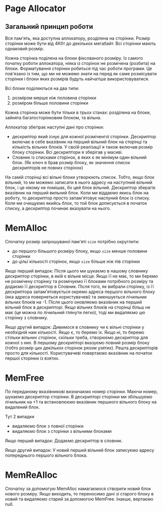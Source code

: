 ﻿# Page Allocator

## Загальний принцип роботи

Вся пам'ять, яка доступна аллокатору, розділена на сторінки. Розмір сторінки може бути від 4Кбт до декількох мегабайт. Всі сторінки мають однаковий розмір.

Кожна сторінка поділена на блоки фіксованого розміру. Із самого початку роботи аллокатора, ніяка із сторінок не розмічена (розбита) на блоки. Форматування сторінки робиться під час роботи програми. Це пов'язано із тим, що ми не можемо знати на перед як саме розмісувати сторінки і блоки яких розмірів будуть найчатіше використовуватися.

Всі блоки поділяються на два типи:
1. розміром мерше ніж половина сторінки
2. розміром більше половини сторінки

Кожна сторінка може бути тільки в трьох станах: розділена на блоки, зайнята багатосторінковим блоком, та вільна.

Аллокатор збегірає наступні дані про сторінки:
* дескриптор який існує для кожної розміченгої сторінки. Дескриптор включає в себе вказівник на перший вільний блок на сторінці та кількість вільних блоків. У своїй реалізації я також включав розмір блоку сторінки. Всі дескриптори я зберігав у масиві.
* Словник із списками сторінок, в яких є як мінімум один вільний блок. (Як ключ я брав розмір блоку, як значення список дескрипторів не повних сторінок)

На самій сторінці всі вільні блоки утворюють список. Тобто, якщо блок вільний, то ми можемо записати в нього адресу на наступний вільний блок, і це нікому не помішає, бо цей блок вільний. Дескриптор зберагіє вказівник на перший вильний блок. Коли ми віддаємо якись блок на роботу, то дескриптор просто запам'ятовує наспуний блок із списку. Коли ми очищуємо якийсь блок, то той блок дописується в початок списку, а дескриптор починає вказувати на нього.

# MemAlloc

Спочатку розмір запрошуваної пам'яті `size` потрібно округлити:
* до першого більшого розміру блоку, якщо `size` менше половини сторінки
* до цільї кількості сторінок, якщо `size` більше ніж пів сторінки

Якщо перший випадок:
Після цього ми шукаємо в нашому словнику дескриптор сторінки, в якій є вільне місце. Якщо її не має, то ми беремо не розмічену сторінку та розмічуємо її блоками потрібного розміру та додаємо її дескриптор в Словник. Після того, як вибрали сторінку, із її дескриптора запам'ятовується окремо адреса першого вільного блоку (яка адреса повернеться користувачеві) та зменшується лічильник вільних блоків на -1. Після цього оновляємо вказівник на перший вільний блок в дескрипторі. Якщо вільних блоків на сторінці більш не має (це можна по лічильний глянути легко), тоді ми видаляємо цю сторінку з словнику.

Якщо другий випадок:
Дивимося в словнику чи є вільні сторінки у необхідній нам кількості. Якщо є, то беремо їх. Якщо ні, то беремо стільки вільних сторінок, скільки треба, створюємо дескриптор для кожної з них. В першому дескрипторі вказуємо повний розмір блоку (тобто розмір цих декількох сторінок рязом узятих). Решта дескрипторів просто для кількості. Користувачеві повертаємо вказівник на початок першої сторінки із взятих.

# MemFree

По переданому вказівникові визначаємо номер сторінки. Маючи номер, шукаємо дескриптор сторінки. В дескрипторі сторінки ми збільшуємо лічильник на +1 та встановлюємо вказівник першиого вільного блоку на видалений блок.

Тут 2 випадки
* видаляємо блок з повної сторінки
* видаляємо блок з сторінки з вільними блоками

Якщо перший випадок:
Додаємо дескриптор в словник.

Якщо другий випадок:
У новий перший вільний блок записуємо адресу попереднього першого вільного блока.

# MemReAlloc

Спочатку за допомогую MemAlloc намагаємося створити новий блок нового розміру. Якщо виходить, то переносимо дані зі старого блоку в новий та видаляємо старий за допомогою MemFree. Інакше, вертаємо null. 
